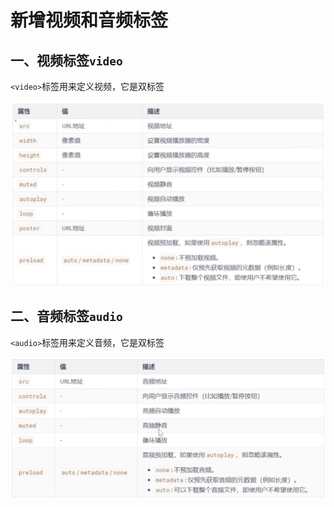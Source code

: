 # 新增视频和音频标签

## 一、视频标签`video`

`<video>`标签用来定义视频，它是双标签

![](04_新增视频和音频标签.assets/capture_20240917194728887.bmp)



## 二、音频标签`audio`

`<audio>`标签用来定义音频，它是双标签

![](04_新增视频和音频标签.assets/capture_20240917200816995.bmp)
































